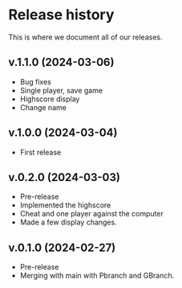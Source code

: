 Release history
========================
This is where we document all of our releases.

v.1.1.0 (2024-03-06)
------------------------
* Bug fixes
* Single player, save game
* Highscore display
* Change name

v.1.0.0 (2024-03-04)
------------------------

* First release


v.0.2.0 (2024-03-03)
------------------------

* Pre-release
* Implemented the highscore
* Cheat and one player against the computer
* Made a few display changes.


v.0.1.0 (2024-02-27)
------------------------

* Pre-release 
* Merging with main with Pbranch and GBranch.
